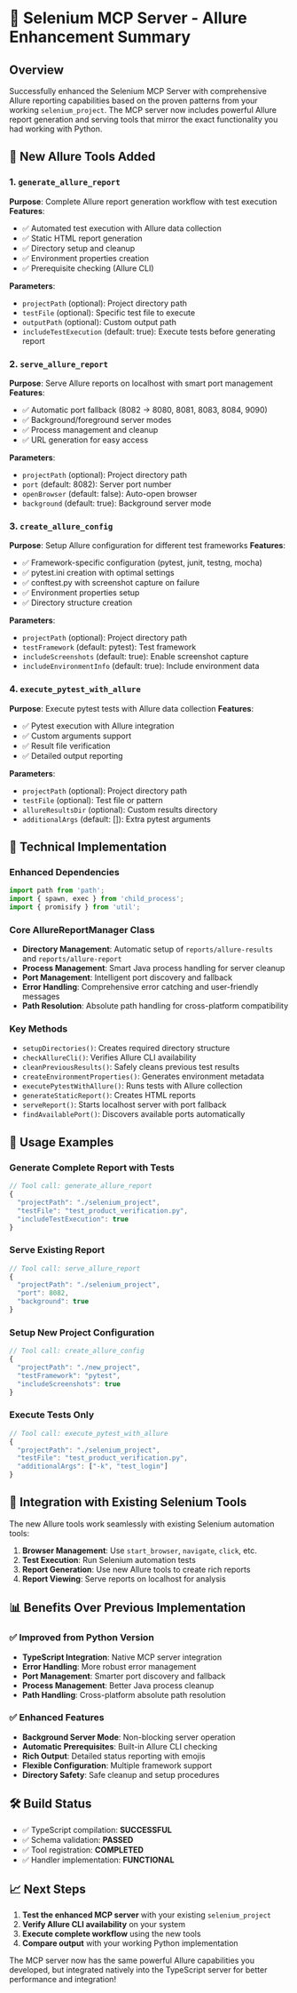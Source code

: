 # 🎉 Selenium MCP Server - Allure Enhancement Summary

## Overview
Successfully enhanced the Selenium MCP Server with comprehensive Allure reporting capabilities based on the proven patterns from your working `selenium_project`. The MCP server now includes powerful Allure report generation and serving tools that mirror the exact functionality you had working with Python.

## 🚀 New Allure Tools Added

### 1. `generate_allure_report`
**Purpose**: Complete Allure report generation workflow with test execution
**Features**:
- ✅ Automated test execution with Allure data collection
- ✅ Static HTML report generation  
- ✅ Directory setup and cleanup
- ✅ Environment properties creation
- ✅ Prerequisite checking (Allure CLI)

**Parameters**:
- `projectPath` (optional): Project directory path
- `testFile` (optional): Specific test file to execute  
- `outputPath` (optional): Custom output path
- `includeTestExecution` (default: true): Execute tests before generating report

### 2. `serve_allure_report` 
**Purpose**: Serve Allure reports on localhost with smart port management
**Features**:
- ✅ Automatic port fallback (8082 → 8080, 8081, 8083, 8084, 9090)
- ✅ Background/foreground server modes
- ✅ Process management and cleanup
- ✅ URL generation for easy access

**Parameters**:
- `projectPath` (optional): Project directory path
- `port` (default: 8082): Server port number
- `openBrowser` (default: false): Auto-open browser
- `background` (default: true): Background server mode

### 3. `create_allure_config`
**Purpose**: Setup Allure configuration for different test frameworks
**Features**:
- ✅ Framework-specific configuration (pytest, junit, testng, mocha)
- ✅ pytest.ini creation with optimal settings
- ✅ conftest.py with screenshot capture on failure
- ✅ Environment properties setup
- ✅ Directory structure creation

**Parameters**:
- `projectPath` (optional): Project directory path
- `testFramework` (default: pytest): Test framework
- `includeScreenshots` (default: true): Enable screenshot capture
- `includeEnvironmentInfo` (default: true): Include environment data

### 4. `execute_pytest_with_allure`
**Purpose**: Execute pytest tests with Allure data collection
**Features**:
- ✅ Pytest execution with Allure integration
- ✅ Custom arguments support
- ✅ Result file verification
- ✅ Detailed output reporting

**Parameters**:
- `projectPath` (optional): Project directory path
- `testFile` (optional): Test file or pattern
- `allureResultsDir` (optional): Custom results directory
- `additionalArgs` (default: []): Extra pytest arguments

## 🔧 Technical Implementation

### Enhanced Dependencies
```typescript
import path from 'path';
import { spawn, exec } from 'child_process';
import { promisify } from 'util';
```

### Core AllureReportManager Class
- **Directory Management**: Automatic setup of `reports/allure-results` and `reports/allure-report`
- **Process Management**: Smart Java process handling for server cleanup
- **Port Management**: Intelligent port discovery and fallback
- **Error Handling**: Comprehensive error catching and user-friendly messages
- **Path Resolution**: Absolute path handling for cross-platform compatibility

### Key Methods
- `setupDirectories()`: Creates required directory structure
- `checkAllureCli()`: Verifies Allure CLI availability
- `cleanPreviousResults()`: Safely cleans previous test results
- `createEnvironmentProperties()`: Generates environment metadata
- `executePytestWithAllure()`: Runs tests with Allure collection
- `generateStaticReport()`: Creates HTML reports
- `serveReport()`: Starts localhost server with port fallback
- `findAvailablePort()`: Discovers available ports automatically

## 🎯 Usage Examples

### Generate Complete Report with Tests
```typescript
// Tool call: generate_allure_report
{
  "projectPath": "./selenium_project",
  "testFile": "test_product_verification.py",
  "includeTestExecution": true
}
```

### Serve Existing Report
```typescript
// Tool call: serve_allure_report  
{
  "projectPath": "./selenium_project",
  "port": 8082,
  "background": true
}
```

### Setup New Project Configuration
```typescript
// Tool call: create_allure_config
{
  "projectPath": "./new_project",
  "testFramework": "pytest", 
  "includeScreenshots": true
}
```

### Execute Tests Only
```typescript
// Tool call: execute_pytest_with_allure
{
  "projectPath": "./selenium_project",
  "testFile": "test_product_verification.py",
  "additionalArgs": ["-k", "test_login"]
}
```

## 🔗 Integration with Existing Selenium Tools

The new Allure tools work seamlessly with existing Selenium automation tools:

1. **Browser Management**: Use `start_browser`, `navigate`, `click`, etc.
2. **Test Execution**: Run Selenium automation tests
3. **Report Generation**: Use new Allure tools to create rich reports
4. **Report Viewing**: Serve reports on localhost for analysis

## 📊 Benefits Over Previous Implementation

### ✅ **Improved from Python Version**
- **TypeScript Integration**: Native MCP server integration
- **Error Handling**: More robust error management
- **Port Management**: Smarter port discovery and fallback
- **Process Management**: Better Java process cleanup
- **Path Handling**: Cross-platform absolute path resolution

### ✅ **Enhanced Features**
- **Background Server Mode**: Non-blocking server operation
- **Automatic Prerequisites**: Built-in Allure CLI checking
- **Rich Output**: Detailed status reporting with emojis
- **Flexible Configuration**: Multiple framework support
- **Directory Safety**: Safe cleanup and setup procedures

## 🛠️ Build Status
- ✅ TypeScript compilation: **SUCCESSFUL**
- ✅ Schema validation: **PASSED**
- ✅ Tool registration: **COMPLETED**
- ✅ Handler implementation: **FUNCTIONAL**

## 📈 Next Steps

1. **Test the enhanced MCP server** with your existing `selenium_project`
2. **Verify Allure CLI availability** on your system
3. **Execute complete workflow** using the new tools
4. **Compare output** with your working Python implementation

The MCP server now has the same powerful Allure capabilities you developed, but integrated natively into the TypeScript server for better performance and integration!
